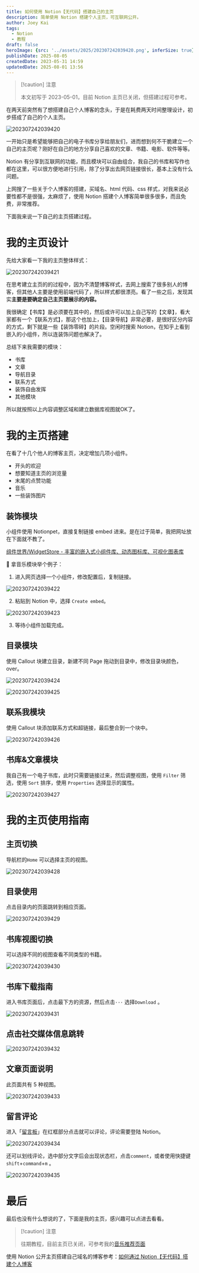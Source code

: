 ```yaml
---
title: 如何使用 Notion【无代码】搭建自己的主页
description: 简单使用 Notion 搭建个人主页，可互联网公开。
author: Joey Kai
tags:
  - Notion
  - 教程
draft: false
heroImage: {src: '../assets/2025/202307242039420.png', inferSize: true}
publishDate: 2025-08-05
createdDate: 2023-05-31 14:59
updatedDate: 2025-08-01 13:56
---
```


>[!caution] 注意
>
>本文初写于 2023-05-01，目前 Notion 主页已关闭，但搭建过程可参考。

在两天前突然有了想搭建自己个人博客的念头，于是在耗费两天时间整理设计，初步搭成了自己的个人主页。

![202307242039420](../assets/2025/202307242039420.png)

一开始只是希望能够把自己的电子书库分享给朋友们，进而想到何不干脆建立一个自己的主页呢？刚好在自己的地方分享自己喜欢的文章、书籍、电影、软件等等。

Notion 有分享到互联网的功能，而且模块可以自由组合，我自己的书库和写作也都在这里，可以很方便地进行引用，除了分享出去网页链接很长，基本上没有什么问题。

上网搜了一些关于个人博客的搭建，买域名、html 代码、css 样式，对我来说必要性都不是很强，太麻烦了，使用 Notion 搭建个人博客简单很多很多，而且免费，非常推荐。

下面我来说一下自己的主页搭建过程。

# 我的主页设计

先给大家看一下我的主页整体样式：

![202307242039421](../assets/2025/202307242039421.png)

在思考建立主页的的过程中，因为不清楚博客样式，去网上搜索了很多别人的博客，但其他人主要是使用前端代码了，所以样式都很漂亮。看了一些之后，发现其实**主要是要确定自己主页要展示的内容。**

我很确定【书库】是必须要在其中的，然后或许可以加上自己写的【文章】，看大家都有一个【联系方式】，那这个也加上，【目录导航】非常必要，是很好区分内容的方式，剩下就是一些【装饰零碎】的片段。空闲时搜索 Notion，在知乎上看到嵌入的小组件，所以连装饰问题也解决了。

总结下来我需要的模块：

- 书库
- 文章
- 导航目录
- 联系方式
- 装饰自由发挥
- 其他模块

所以就按照以上内容调整区域和建立数据库视图就OK了。

# 我的主页搭建

在看了十几个他人的博客主页，决定增加几项小组件。

- 开头的欢迎
- 想要知道主页的浏览量
- 末尾的点赞功能
- 音乐
- 一些装饰图片

## 装饰模块

小组件使用 Notionpet，直接复制链接 embed 进来。是在过于简单，我把网址放在下面就不教了。

[组件世界/WidgetStore - 丰富的嵌入式小组件库、动态图标库、可视化图表库](https://cn.widgetstore.net/#/lib/basic)

🌰 拿音乐模块举个例子：

1. 进入网页选择一个小组件，修改配置后，复制链接。

![202307242039422](../assets/2025/202307242039422.png)

2. 粘贴到 Notion 中，选择 `Create embed`。

![202307242039423](../assets/2025/202307242039423.png)

3. 等待小组件加载完成。

## 目录模块

使用 Callout 块建立目录，新建不同 Page 拖动到目录中，修改目录块颜色，over。

![202307242039424](../assets/2025/202307242039424.gif)

![202307242039425](../assets/2025/202307242039425.gif)

## 联系我模块

使用 Callout 块添加联系方式和超链接，最后整合到一个块中。

![202307242039426](../assets/2025/202307242039426.gif)

## 书库&文章模块

我自己有一个电子书库，此时只需要链接过来，然后调整视图，使用 `Filter` 筛选，使用 `Sort` 排序，使用 `Properties` 选择显示的属性。

![202307242039427](https://joey-md-asset.oss-cn-hangzhou.aliyuncs.com/img/202307242039427.gif)

# 我的主页使用指南

## 主页切换

导航栏的`Home` 可以选择主页的视图。

![202307242039428](../assets/2025/202307242039428.gif)

## 目录使用

点击目录内的页面跳转到相应页面。

![202307242039429](../assets/2025/202307242039429.gif)

## 书库视图切换

可以选择不同的视图查看不同类型的书籍。

![202307242039430](../assets/2025/202307242039430.gif)

## 书库下载指南

进入书库页面后，点击最下方的资源，然后点击`···` 选择`Download` 。

![202307242039431](../assets/2025/202307242039431.gif)

## 点击社交媒体信息跳转

![202307242039432](../assets/2025/202307242039432.gif)

## 文章页面说明

此页面共有 5 种视图。

![202307242039433](../assets/2025/202307242039433.png)

## 留言评论

进入「[留言板](https://www.notion.so/Comment-4f3363aa462d4e0bbdd079bbd9c2e39b)」在红框部分点击就可以评论，评论需要登陆 Notion。

![202307242039434](../assets/2025/202307242039434.png)

还可以划线评论，选中部分文字后会出现状态栏，点击`comment`，或者使用快捷键`shift`+`command`+`m` 。

![202307242039435](../assets/2025/202307242039435.png)

# 最后

最后也没有什么想说的了，下面是我的主页，感兴趣可以点进去看看。

>[!caution] 注意
>
>往期教程，目前主页已关闭，可参考我的[音乐推荐页面](https://joeytoday.notion.site/music)


使用 Notion 公开主页搭建自己域名的博客参考：[如何通过 Notion【无代码】搭建个人博客](https://www.joeytoday.com/blog/2025/notion-publish-public2blog)